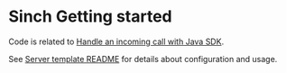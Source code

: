 # Sinch Getting started 

Code is related to [Handle an incoming call with Java SDK](https://developers.sinch.com/docs/voice/getting-started/java-sdk/incoming-call).

See [Server template README](https://github.com/sinch/sinch-sdk-java-quickstart/blob/main/templates/server/README.md) for details about configuration and usage.
